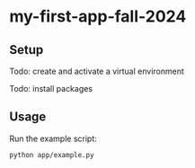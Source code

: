 # my-first-app-fall-2024

## Setup

Todo: create and activate a virtual environment

Todo: install packages 

## Usage

Run the example script:

```sh
python app/example.py
```